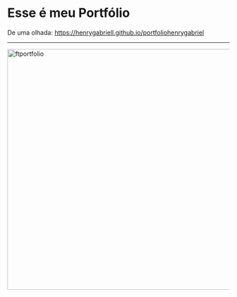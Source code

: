 # Esse é meu Portfólio 
De uma olhada: https://henrygabriell.github.io/portfoliohenrygabriel
<hr>
<img width="546" alt="ftportfolio" src="https://github.com/user-attachments/assets/6d58bccf-293e-41d6-8928-74921dad7e2a" />
